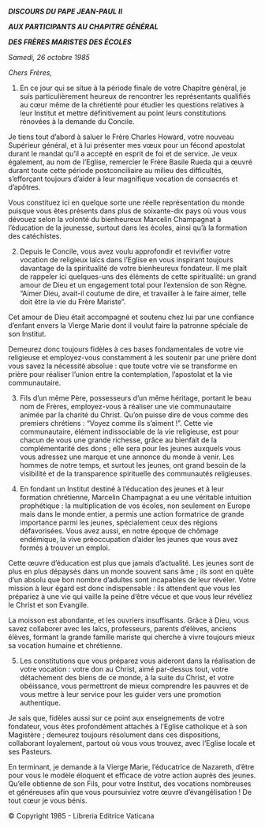 ***DISCOURS DU PAPE JEAN-PAUL II***

***AUX PARTICIPANTS AU CHAPITRE GÉNÉRAL***

***DES FRÈRES MARISTES DES ÉCOLES***

*Samedi, 26 octobre 1985*

*Chers Frères,*

1. En ce jour qui se situe à la période finale de votre Chapitre général, je suis particulièrement heureux de rencontrer les représentants qualifiés au cœur même de la chrétienté pour étudier les questions relatives à leur Institut et mettre définitivement au point leurs constitutions rénovées à la demande du Concile.

Je tiens tout d’abord à saluer le Frère Charles Howard, votre nouveau Supérieur général, et à lui présenter mes vœux pour un fécond apostolat durant le mandat qu’il a accepté en esprit de foi et de service. Je veux également, au nom de l’Eglise, remercier le Frère Basile Rueda qui a œuvré durant toute cette période postconciliaire au milieu des difficultés, s’efforçant toujours d’aider à leur magnifique vocation de consacrés et d’apôtres.

Vous constituez ici en quelque sorte une réelle représentation du monde puisque vous êtes présents dans plus de soixante-dix pays où vous vous dévouez selon la volonté du bienheureux Marcelin Champagnat à l’éducation de la jeunesse, surtout dans les écoles, ainsi qu’à la formation des catéchistes.

2. Depuis le Concile, vous avez voulu approfondir et revivifier votre vocation de religieux laïcs dans l’Eglise en vous inspirant toujours davantage de la spiritualité de votre bienheureux fondateur. Il me plaît de rappeler ici quelques-uns des éléments de cette spiritualité: un grand amour de Dieu et un engagement total pour l’extension de son Règne. “Aimer Dieu, avait-il coutume de dire, et travailler à le faire aimer, telle doit être la vie du Frère Mariste”.

Cet amour de Dieu était accompagné et soutenu chez lui par une confiance d’enfant envers la Vierge Marie dont il voulut faire la patronne spéciale de son Institut.

Demeurez donc toujours fidèles à ces bases fondamentales de votre vie religieuse et employez-vous constamment à les soutenir par une prière dont vous savez la nécessité absolue : que toute votre vie se transforme en prière pour réaliser l’union entre la contemplation, l’apostolat et la vie communautaire.

3. Fils d’un même Père, possesseurs d’un même héritage, portant le beau nom de Frères, employez-vous à réaliser une vie communautaire animée par la charité du Christ. Qu’on puisse dire de vous comme des premiers chrétiens : “Voyez comme ils s’aiment !”. Cette vie communautaire, élément indissociable de la vie religieuse, est pour chacun de vous une grande richesse, grâce au bienfait de la complémentarité des dons ; elle sera pour les jeunes auxquels vous vous adressez une marque et une annonce du monde à venir. Les hommes de notre temps, et surtout les jeunes, ont grand besoin de la visibilité et de la transparence spirituelle des communautés religieuses.

4. En fondant un Institut destiné à l’éducation des jeunes et à leur formation chrétienne, Marcelin Champagnat a eu une véritable intuition prophétique : la multiplication de vos écoles, non seulement en Europe mais dans le monde entier, a permis une action formatrice de grande importance parmi les jeunes, spécialement ceux des régions défavorisées. Vous avez aussi, en notre époque de chômage endémique, la vive préoccupation d’aider les jeunes que vous avez formés à trouver un emploi.

Cette œuvre d’éducation est plus que jamais d’actualité. Les jeunes sont de plus en plus dépaysés dans un monde souvent sans âme ; ils sont en quête d’un absolu que bon nombre d’adultes sont incapables de leur révéler. Votre mission à leur égard est donc indispensable : ils attendent que vous les prépariez à une vie qui vaille la peine d’être vécue et que vous leur révéliez le Christ et son Evangile.

La moisson est abondante, et les ouvriers insuffisants. Grâce à Dieu, vous savez collaborer avec les laïcs, professeurs, parents d’élèves, anciens élèves, formant la grande famille mariste qui cherche à vivre toujours mieux sa vocation humaine et chrétienne.

5. Les constitutions que vous préparez vous aideront dans la réalisation de votre vocation : votre don au Christ, aimé par-dessus tout, votre détachement des biens de ce monde, à la suite du Christ, et votre obéissance, vous permettront de mieux comprendre les pauvres et de vous mettre à leur service pour les guider vers une promotion authentique.

Je sais que, fidèles aussi sur ce point aux enseignements de votre fondateur, vous êtes profondément attachés à l’Eglise catholique et à son Magistère ; demeurez toujours résolument dans ces dispositions, collaborant loyalement, partout où vous vous trouvez, avec l’Eglise locale et ses Pasteurs.

En terminant, je demande à la Vierge Marie, l’éducatrice de Nazareth, d’être pour vous le modèle éloquent et efficace de votre action auprès des jeunes. Qu’elle obtienne de son Fils, pour votre Institut, des vocations nombreuses et généreuses afin que vous poursuiviez votre œuvre d’évangélisation ! De tout cœur je vous bénis.

© Copyright 1985 - Libreria Editrice Vaticana